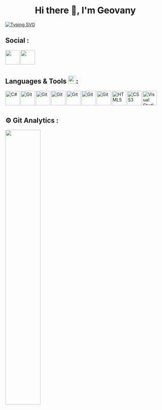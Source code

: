 <h1 align="center">Hi there 👋, I'm Geovany</h1>

[![Typing SVG](https://readme-typing-svg.herokuapp.com?color=6F40F7&center=true&vCenter=true&lines=Welcome+to+my+Github+profile)](https://git.io/typing-svg)


## Social :
<a href="https://www.linkedin.com/in/anthony-perozeni-b6840a233/"><img align="left" src="https://cdn.jsdelivr.net/gh/devicons/devicon/icons/linkedin/linkedin-original.svg" width=45px/></a>

<a href="mailto:anthony.perozeni777@gmail.com"><img align="left" src="https://github.com/Anthonyp7/tassiaaccioly/blob/1778bc327b923343a4c958e4661e1f95f7d5ec88/gmail.svg" width=45px/></a> <br/><br/><br/>


## Languages & Tools <img src = "https://media2.giphy.com/media/QssGEmpkyEOhBCb7e1/giphy.gif?cid=ecf05e47a0n3gi1bfqntqmob8g9aid1oyj2wr3ds3mg700bl&rid=giphy.gif" width = 25px>:

<img align="left" alt="C#" width="45px" src="https://cdn.jsdelivr.net/gh/devicons/devicon/icons/csharp/csharp-original.svg" />
<img align="left" alt="Git" width="45px" src="https://cdn.jsdelivr.net/gh/devicons/devicon/icons/dotnetcore/dotnetcore-original.svg" />
<img align="left" alt="Git" width="45px" src="https://cdn.jsdelivr.net/gh/devicons/devicon/icons/xamarin/xamarin-original.svg" />


<img align="left" alt="Git" width="45px" src="https://cdn.jsdelivr.net/gh/devicons/devicon/icons/javascript/javascript-original.svg" />
<img align="left" alt="Git" width="45px" src="https://cdn.jsdelivr.net/gh/devicons/devicon/icons/vuejs/vuejs-original.svg" />
<img align="left" alt="Git" width="45px" src="https://cdn.jsdelivr.net/gh/devicons/devicon/icons/vuetify/vuetify-original.svg" />


<img align="left" alt="Git" width="45px" src="https://cdn.jsdelivr.net/gh/devicons/devicon/icons/git/git-original.svg" />
<img align="left" alt="HTML5" width="45px" src="https://cdn.jsdelivr.net/gh/devicons/devicon/icons/html5/html5-original.svg" />
<img align="left" alt="CSS3" width="45px" src="https://cdn.jsdelivr.net/gh/devicons/devicon/icons/css3/css3-original.svg" />
<img align="left" alt="Visual Studio" width="45px" src="https://cdn.jsdelivr.net/gh/devicons/devicon/icons/visualstudio/visualstudio-plain.svg" />  <br/><br/><br/>

## ⚙️ Git Analytics : 
<img align="left" width="47%" src="https://github-readme-stats.vercel.app/api?username=geeocipriano&show_icons=true&theme=midnight-purple"  />


